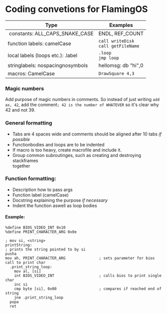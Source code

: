 # Coding convetions for FlamingOS

| Type | Examples |
| --- | --- |
| constants: ALL_CAPS_SNAKE_CASE | ENDL, REF_COUNT |
| function labels: camelCase | `call writeDisk`<br/>`call getFileName` |
| local labels (loops etc.): .label | `.loop`<br/>`jmp loop` |
| stringlabels: nospacingnosymbols | hellomsg: db "hi",0  |
| macros: CamelCase | `DrawSquare 4,3` |

### Magic numbers
Add purpose of magic numbers in comments. So instead of just writing `add ax, 42`, 
add the comment`; 42 is the number of WHATEVER` so it's clear why 42 and not 39.

### General formatting
- Tabs are 4 spaces wide and comments should be aligned after 10 tabs *if possible*
- Functionbodies and loops are to be indented
- If macro is too heavy, create macrofile and include it.
- Group common subroutinges, such as creating and destroying stackframes<br/>together

### Function formatting:

- Description how to pass args
- Function label (camelCase)
- Docstring explaining the purpose *if necessary*
- Indent the function aswell as loop bodies


#### Example:
```
%define BIOS_VIDEO_INT 0x10
%define PRINT_CHARACTER_ARG 0x0e

; mov si, <string>
printString:
; prints the string pointed to by si
pusha
mov ah, PRINT_CHARACTER_ARG               ; sets parameter for bios call to print char
  .print_string_loop:
    mov al, [si]
    int BIOS_VIDEO_INT                    ; calls bios to print single char
    inc si
    cmp byte [si], 0x00                   ; compares if reached end of string
    jne .print_string_loop
  popa
  ret
```
